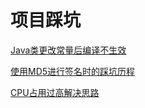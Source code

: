 # 项目踩坑

[Java类更改常量后编译不生效](./subfile/_1Java类更改常量后编译不生效.md)

[使用MD5进行签名时的踩坑历程](./subfile/_2使用MD5进行签名时的踩坑历程.md)

[CPU占用过高解决思路](./subfile/_3CPU占用过高解决思路.md)


